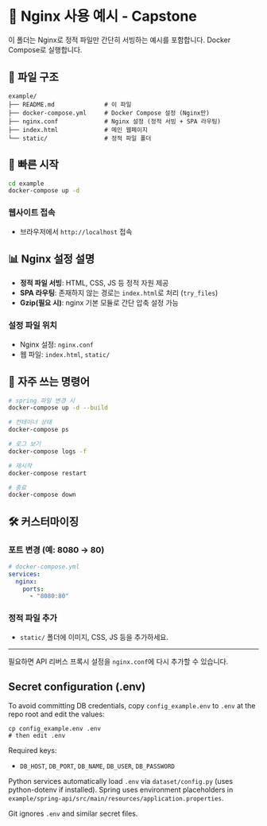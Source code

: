 # 🚀 Nginx 사용 예시 - Capstone

이 폴더는 Nginx로 정적 파일만 간단히 서빙하는 예시를 포함합니다. Docker Compose로 실행합니다.

## 📁 파일 구조

```
example/
├── README.md              # 이 파일
├── docker-compose.yml     # Docker Compose 설정 (Nginx만)
├── nginx.conf             # Nginx 설정 (정적 서빙 + SPA 라우팅)
├── index.html             # 메인 웹페이지
└── static/                # 정적 파일 폴더
```

## 🚀 빠른 시작

```bash
cd example
docker-compose up -d
```

### 웹사이트 접속
- 브라우저에서 `http://localhost` 접속

## 📊 Nginx 설정 설명
- **정적 파일 서빙**: HTML, CSS, JS 등 정적 자원 제공
- **SPA 라우팅**: 존재하지 않는 경로는 `index.html`로 처리 (`try_files`)
- **Gzip(필요 시)**: nginx 기본 모듈로 간단 압축 설정 가능

### 설정 파일 위치
- Nginx 설정: `nginx.conf`
- 웹 파일: `index.html`, `static/`

## 🔧 자주 쓰는 명령어
```bash
# spring 파일 변경 시
docker-compose up -d --build

# 컨테이너 상태
docker-compose ps

# 로그 보기
docker-compose logs -f

# 재시작
docker-compose restart

# 종료
docker-compose down
```

## 🛠️ 커스터마이징
### 포트 변경 (예: 8080 → 80)
```yaml
# docker-compose.yml
services:
  nginx:
    ports:
      - "8080:80"
```

### 정적 파일 추가
- `static/` 폴더에 이미지, CSS, JS 등을 추가하세요.

---

필요하면 API 리버스 프록시 설정을 `nginx.conf`에 다시 추가할 수 있습니다.


## Secret configuration (.env)

To avoid committing DB credentials, copy `config_example.env` to `.env` at the repo root and edit the values:

```
cp config_example.env .env
# then edit .env
```

Required keys:
- `DB_HOST`, `DB_PORT`, `DB_NAME`, `DB_USER`, `DB_PASSWORD`

Python services automatically load `.env` via `dataset/config.py` (uses python-dotenv if installed). Spring uses environment placeholders in `example/spring-api/src/main/resources/application.properties`.

Git ignores `.env` and similar secret files.
